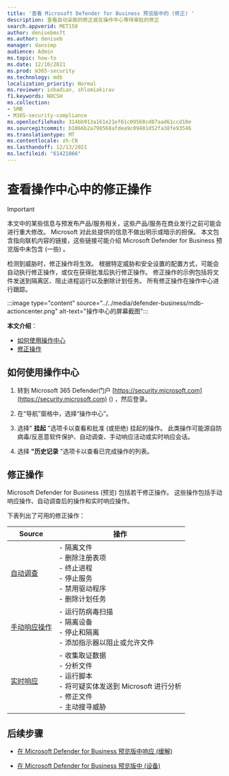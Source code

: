```yaml
---
title: '查看 Microsoft Defender for Business 预览版中的 (修正) '
description: 查看自动采取的修正或在操作中心等待审批的修正
search.appverid: MET150
author: denisebmsft
ms.author: deniseb
manager: dansimp
audience: Admin
ms.topic: how-to
ms.date: 12/10/2021
ms.prod: m365-security
ms.technology: mdb
localization_priority: Normal
ms.reviewer: inbadian, shlomiakirav
f1.keywords: NOCSH
ms.collection:
- SMB
- M365-security-compliance
ms.openlocfilehash: 314bb913a161e21ef61c09568cd87aad61ccd10e
ms.sourcegitcommit: b1066b2a798568afdea9c09401d52fa38fe93546
ms.translationtype: MT
ms.contentlocale: zh-CN
ms.lasthandoff: 12/13/2021
ms.locfileid: "61421866"
---
```

# <a name="review-remediation-actions-in-the-action-center"></a>查看操作中心中的修正操作

> [!IMPORTANT]
> 本文中的某些信息与预发布产品/服务相关，这些产品/服务在商业发行之前可能会进行重大修改。 Microsoft 对此处提供的信息不做出明示或暗示的担保。 本文包含指向联机内容的链接，这些链接可能介绍 Microsoft Defender for Business 预览版中未包含 (一些) 。

检测到威胁时，修正操作将生效。 根据特定威胁和安全设置的配置方式，可能会自动执行修正操作，或仅在获得批准后执行修正操作。 修正操作的示例包括将文件发送到隔离区、阻止进程运行以及删除计划任务。 所有修正操作在操作中心进行跟踪。

:::image type="content" source="../../media/defender-business/mdb-actioncenter.png" alt-text="操作中心的屏幕截图":::

**本文介绍**：

- [如何使用操作中心](#how-to-use-the-action-center)
- [修正操作](#remediation-actions)

## <a name="how-to-use-the-action-center"></a>如何使用操作中心

1. 转到 Microsoft 365 Defender门户 [https://security.microsoft.com](https://security.microsoft.com) () ，然后登录。

2. 在“导航”窗格中，选择“操作中心”。

3. 选择" **挂起** "选项卡以查看和批准 (或拒绝) 挂起的操作。 此类操作可能源自防病毒/反恶意软件保护、自动调查、手动响应活动或实时响应会话。

4. 选择 **"历史记录** "选项卡以查看已完成操作的列表。 

## <a name="remediation-actions"></a>修正操作

Microsoft Defender for Business (预览) 包括若干修正操作。 这些操作包括手动响应操作、自动调查后的操作和实时响应操作。

下表列出了可用的修正操作：

| Source  | 操作  |
|---------|---------|
| [自动调查](../defender-endpoint/automated-investigations.md)      | - 隔离文件 <br/>- 删除注册表项 <br/>- 终止进程 <br/>- 停止服务 <br/>- 禁用驱动程序 <br/>- 删除计划任务        |
| [手动响应操作](../defender-endpoint/respond-machine-alerts.md)   | - 运行防病毒扫描 <br/>- 隔离设备 <br/>- 停止和隔离 <br/>- 添加指示器以阻止或允许文件       |
| [实时响应](../defender-endpoint/live-response.md)   | - 收集取证数据 <br/>- 分析文件 <br/>- 运行脚本 <br/>- 将可疑实体发送到 Microsoft 进行分析 <br/>- 修正文件 <br/>- 主动搜寻威胁         |

## <a name="next-steps"></a>后续步骤

- [在 Microsoft Defender for Business 预览版中响应 (缓解) ](mdb-respond-mitigate-threats.md)

- [在 Microsoft Defender for Business 预览版中 (设备) ](mdb-manage-devices.md)